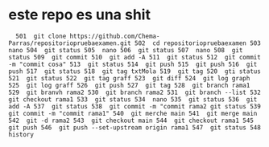# este repo es una shit
``  501  git clone https://github.com/Chema-Parras/repositoriopruebaexamen.git
  502  cd repositoriopruebaexamen
  503  nano
  504  git status
  505  nano
  506  git status
  507  nano
  508  git status
  509  git commit
  510  git add -A
  511  git status
  512  git commit -m "commit cosa"
  513  git status
  514  git push
  515  git push
  516  git push
  517  git status
  518  git tag txtMola
  519  git tag
  520  gti status
  521  git status
  522  git tag graff
  523  git diff
  524  git log graph
  525  git log graff
  526  git push
  527  git tag
  528  git branch rama1
  529  git branvh rama2
  530  git branch rama2
  531  git branch --list
  532  git checkout rama1
  533  git status
  534  nano
  535  git status
  536  git add -A
  537  git status
  538  git commit -m "commit rama2
git status
  539  git commit -m "commit rama1"
  540  git merche main
  541  git merge main
  542  git -d rama2
  543  git checkout main
  544  git checkout rama1
  545  git push
  546  git push --set-upstream origin rama1
  547  git status
  548  history``
